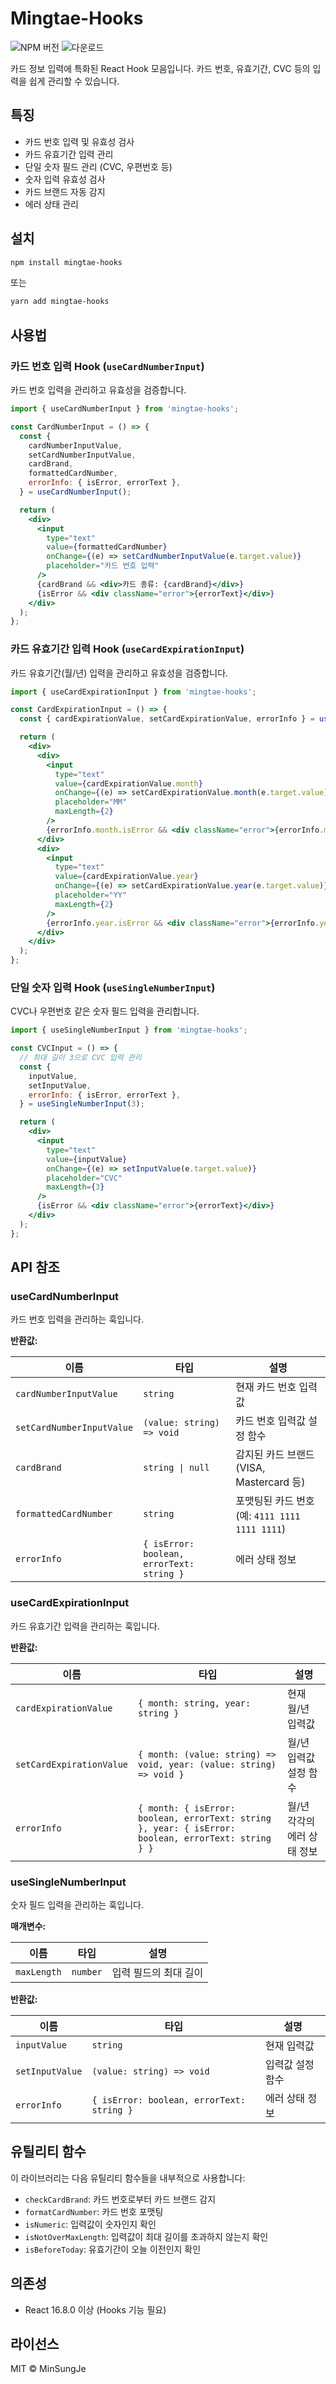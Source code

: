 # Mingtae-Hooks

![NPM 버전](https://img.shields.io/npm/v/mingtae-hooks)
![다운로드](https://img.shields.io/npm/dm/mingtae-hooks)

카드 정보 입력에 특화된 React Hook 모음입니다. 카드 번호, 유효기간, CVC 등의 입력을 쉽게 관리할 수 있습니다.

## 특징

- 카드 번호 입력 및 유효성 검사
- 카드 유효기간 입력 관리
- 단일 숫자 필드 관리 (CVC, 우편번호 등)
- 숫자 입력 유효성 검사
- 카드 브랜드 자동 감지
- 에러 상태 관리

## 설치

```bash
npm install mingtae-hooks
```

또는

```bash
yarn add mingtae-hooks
```

## 사용법

### 카드 번호 입력 Hook (`useCardNumberInput`)

카드 번호 입력을 관리하고 유효성을 검증합니다.

```jsx
import { useCardNumberInput } from 'mingtae-hooks';

const CardNumberInput = () => {
  const {
    cardNumberInputValue,
    setCardNumberInputValue,
    cardBrand,
    formattedCardNumber,
    errorInfo: { isError, errorText },
  } = useCardNumberInput();

  return (
    <div>
      <input
        type="text"
        value={formattedCardNumber}
        onChange={(e) => setCardNumberInputValue(e.target.value)}
        placeholder="카드 번호 입력"
      />
      {cardBrand && <div>카드 종류: {cardBrand}</div>}
      {isError && <div className="error">{errorText}</div>}
    </div>
  );
};
```

### 카드 유효기간 입력 Hook (`useCardExpirationInput`)

카드 유효기간(월/년) 입력을 관리하고 유효성을 검증합니다.

```jsx
import { useCardExpirationInput } from 'mingtae-hooks';

const CardExpirationInput = () => {
  const { cardExpirationValue, setCardExpirationValue, errorInfo } = useCardExpirationInput();

  return (
    <div>
      <div>
        <input
          type="text"
          value={cardExpirationValue.month}
          onChange={(e) => setCardExpirationValue.month(e.target.value)}
          placeholder="MM"
          maxLength={2}
        />
        {errorInfo.month.isError && <div className="error">{errorInfo.month.errorText}</div>}
      </div>
      <div>
        <input
          type="text"
          value={cardExpirationValue.year}
          onChange={(e) => setCardExpirationValue.year(e.target.value)}
          placeholder="YY"
          maxLength={2}
        />
        {errorInfo.year.isError && <div className="error">{errorInfo.year.errorText}</div>}
      </div>
    </div>
  );
};
```

### 단일 숫자 입력 Hook (`useSingleNumberInput`)

CVC나 우편번호 같은 숫자 필드 입력을 관리합니다.

```jsx
import { useSingleNumberInput } from 'mingtae-hooks';

const CVCInput = () => {
  // 최대 길이 3으로 CVC 입력 관리
  const {
    inputValue,
    setInputValue,
    errorInfo: { isError, errorText },
  } = useSingleNumberInput(3);

  return (
    <div>
      <input
        type="text"
        value={inputValue}
        onChange={(e) => setInputValue(e.target.value)}
        placeholder="CVC"
        maxLength={3}
      />
      {isError && <div className="error">{errorText}</div>}
    </div>
  );
};
```

## API 참조

### useCardNumberInput

카드 번호 입력을 관리하는 훅입니다.

**반환값:**

| 이름                      | 타입                                      | 설명                                           |
| ------------------------- | ----------------------------------------- | ---------------------------------------------- |
| `cardNumberInputValue`    | `string`                                  | 현재 카드 번호 입력값                          |
| `setCardNumberInputValue` | `(value: string) => void`                 | 카드 번호 입력값 설정 함수                     |
| `cardBrand`               | `string \| null`                          | 감지된 카드 브랜드 (VISA, Mastercard 등)       |
| `formattedCardNumber`     | `string`                                  | 포맷팅된 카드 번호 (예: `4111 1111 1111 1111`) |
| `errorInfo`               | `{ isError: boolean, errorText: string }` | 에러 상태 정보                                 |

### useCardExpirationInput

카드 유효기간 입력을 관리하는 훅입니다.

**반환값:**

| 이름                     | 타입                                                                                                | 설명                        |
| ------------------------ | --------------------------------------------------------------------------------------------------- | --------------------------- |
| `cardExpirationValue`    | `{ month: string, year: string }`                                                                   | 현재 월/년 입력값           |
| `setCardExpirationValue` | `{ month: (value: string) => void, year: (value: string) => void }`                                 | 월/년 입력값 설정 함수      |
| `errorInfo`              | `{ month: { isError: boolean, errorText: string }, year: { isError: boolean, errorText: string } }` | 월/년 각각의 에러 상태 정보 |

### useSingleNumberInput

숫자 필드 입력을 관리하는 훅입니다.

**매개변수:**

| 이름        | 타입     | 설명                  |
| ----------- | -------- | --------------------- |
| `maxLength` | `number` | 입력 필드의 최대 길이 |

**반환값:**

| 이름            | 타입                                      | 설명             |
| --------------- | ----------------------------------------- | ---------------- |
| `inputValue`    | `string`                                  | 현재 입력값      |
| `setInputValue` | `(value: string) => void`                 | 입력값 설정 함수 |
| `errorInfo`     | `{ isError: boolean, errorText: string }` | 에러 상태 정보   |

## 유틸리티 함수

이 라이브러리는 다음 유틸리티 함수들을 내부적으로 사용합니다:

- `checkCardBrand`: 카드 번호로부터 카드 브랜드 감지
- `formatCardNumber`: 카드 번호 포맷팅
- `isNumeric`: 입력값이 숫자인지 확인
- `isNotOverMaxLength`: 입력값이 최대 길이를 초과하지 않는지 확인
- `isBeforeToday`: 유효기간이 오늘 이전인지 확인

## 의존성

- React 16.8.0 이상 (Hooks 기능 필요)

## 라이선스

MIT © MinSungJe
